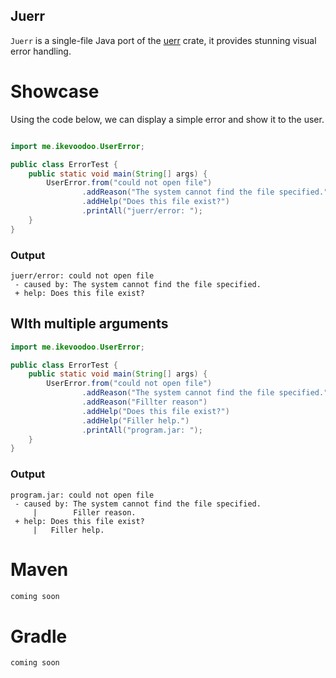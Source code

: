 ## Juerr
`Juerr` is a single-file Java port of the [uerr](https://crates.io/crates/uerr) crate, it provides stunning visual error handling.

# Showcase
Using the code below, we can display a simple error and show it to the user.

```java

import me.ikevoodoo.UserError;

public class ErrorTest {
    public static void main(String[] args) {
        UserError.from("could not open file")
                .addReason("The system cannot find the file specified.")
                .addHelp("Does this file exist?")
                .printAll("juerr/error: ");
    }
}
```
### Output
```
juerr/error: could not open file
 - caused by: The system cannot find the file specified.
 + help: Does this file exist?
```
## WIth multiple arguments
```java
import me.ikevoodoo.UserError;

public class ErrorTest {
    public static void main(String[] args) {
        UserError.from("could not open file")
                .addReason("The system cannot find the file specified.")
                .addReason("Fillter reason")
                .addHelp("Does this file exist?")
                .addHelp("Filler help.")
                .printAll("program.jar: ");
    }
}
```
### Output
```
program.jar: could not open file
 - caused by: The system cannot find the file specified.
     |        Filler reason.
 + help: Does this file exist?
     |   Filler help.
```

# Maven
```xml
coming soon
```

# Gradle
```
coming soon
```
